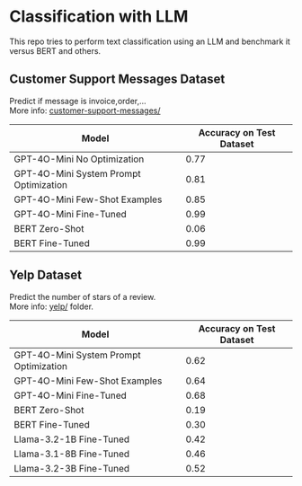 # Classification with LLM

This repo tries to perform text classification using an LLM and benchmark it versus BERT and others.

## Customer Support Messages Dataset

Predict if message is invoice,order,...
</br>More info: [customer-support-messages/](./customer-support-messages)

| Model                                  | Accuracy on Test Dataset |
|----------------------------------------|--------------------------|
| GPT-4O-Mini No Optimization            | 0.77                     |
| GPT-4O-Mini System Prompt Optimization | 0.81                     |
| GPT-4O-Mini Few-Shot Examples          | 0.85                     |
| GPT-4O-Mini Fine-Tuned                 | 0.99                     |
| BERT Zero-Shot                         | 0.06                     |
| BERT Fine-Tuned                        | 0.99                     |


## Yelp Dataset 

Predict the number of stars of a review. 
</br>More info: [yelp/](./yelp) folder.

| Model                                  | Accuracy on Test Dataset |
|----------------------------------------|--------------------------|
| GPT-4O-Mini System Prompt Optimization | 0.62                     |
| GPT-4O-Mini Few-Shot Examples          | 0.64                     |
| GPT-4O-Mini Fine-Tuned                 | 0.68                     |
| BERT Zero-Shot                         | 0.19                     |
| BERT Fine-Tuned                        | 0.30                     |
| Llama-3.2-1B Fine-Tuned                | 0.42                     |
| Llama-3.1-8B Fine-Tuned                | 0.46                     |
| Llama-3.2-3B Fine-Tuned                | 0.52                     |
